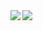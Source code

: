 <a href="https://github.com/anuraghazra/github-readme-stats">
<img align="left" src="https://github-readme-stats.vercel.app/api?username=mikutaniguchi&count_private=true&show_icons=true&theme=onedark" />
</a>
<a href="https://github.com/anuraghazra/github-readme-stats">
<img align="left" src="https://github-readme-stats.vercel.app/api/top-langs/?username=mikutaniguchi&theme=onedark" />
</a>
